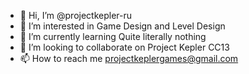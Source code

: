 - 👋 Hi, I’m @projectkepler-ru
- 👀 I’m interested in Game Design and Level Design
- 🌱 I’m currently learning Quite literally nothing
- 💞️ I’m looking to collaborate on Project Kepler CC13
- 📫 How to reach me projectkeplergames@gmail.com

<!---
projectkepler-ru/projectkepler-ru is a ✨ special ✨ repository because its `README.md` (this file) appears on your GitHub profile.
You can click the Preview link to take a look at your changes.
--->
